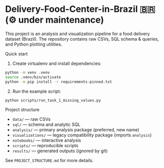 # Delivery-Food-Center-in-Brazil 🇧🇷 (⚙️ under maintenance)

This project is an analysis and visualization pipeline for a food delivery dataset (Brazil). The repository contains raw CSVs, SQL schema & queries, and Python plotting utilities.

Quick start
1) Create virtualenv and install dependencies:

```bash
python -m venv .venv
source .venv/bin/activate
python -m pip install -r requirements-pinned.txt
```

2) Run the example script:

```bash
python scripts/run_task_1_missing_values.py
```

Project structure
- `data/` — raw CSVs
- `sql/` — schema and analytic SQL
- `analysis/` — primary analysis package (preferred, new name)
- `visualizations/` — legacy compatibility package (imports `analysis`)
- `notebooks/` — interactive analysis
- `scripts/` — reproducible scripts
- `results/` — generated outputs (ignored by git)

See `PROJECT_STRUCTURE.md` for more details.
